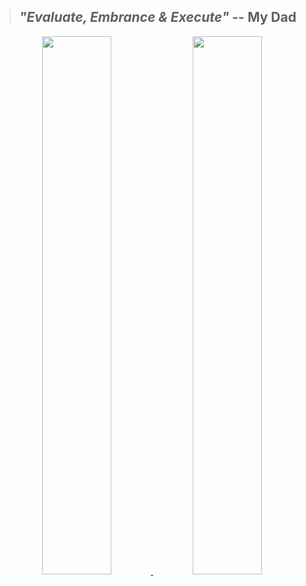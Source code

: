

> ## *"Evaluate, Embrance & Execute"* -- My Dad

<div align="center">

<a href="https://github.com/naveenkendyala">
     <img width="47%" font="" src="https://github-readme-stats.vercel.app/api?username=naveenkendyala&custom_title=Naveen Kendyala : GitHub Stats&hide=contribs,prs&count_private=true&show_icons=true&theme=tokyonight&include_all_commits=true&line_height=32&hide_rank=false" />
</a>
<a href="https://github.com/naveenkendyala">
     <img width="47%" src="https://github-readme-stats.vercel.app/api/top-langs/?username=naveenkendyala&custom_title=Repository : Top Languages&hide=css,html&langs_count=6&layout=compact&theme=tokyonight&card_width=420" />
</a>
</div>